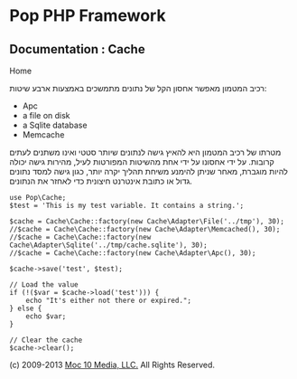 Pop PHP Framework
=================

Documentation : Cache
---------------------

Home

רכיב המטמון מאפשר אחסון הקל של נתונים מתמשכים באמצעות ארבע שיטות:

-   Apc
-   a file on disk
-   a Sqlite database
-   Memcache

מטרתו של רכיב המטמון היא להאיץ גישה לנתונים שיותר סטטי ואינו משתנים
לעתים קרובות. על ידי אחסונו על ידי אחת מהשיטות המפורטות לעיל, מהירות
גישה יכולה להיות מוגברת, מאחר שניתן להימנע משיחת תהליך יקרה יותר, כגון
גישה למסד נתונים גדול או כתובת אינטרנט חיצונית כדי לאחזר את הנתונים.

    use Pop\Cache;
    $test = 'This is my test variable. It contains a string.';

    $cache = Cache\Cache::factory(new Cache\Adapter\File('../tmp'), 30);
    //$cache = Cache\Cache::factory(new Cache\Adapter\Memcached(), 30);
    //$cache = Cache\Cache::factory(new Cache\Adapter\Sqlite('../tmp/cache.sqlite'), 30);
    //$cache = Cache\Cache::factory(new Cache\Adapter\Apc(), 30);

    $cache->save('test', $test);

    // Load the value
    if (!($var = $cache->load('test'))) {
        echo "It's either not there or expired.";
    } else {
        echo $var;
    }

    // Clear the cache
    $cache->clear();

\(c) 2009-2013 [Moc 10 Media, LLC.](http://www.moc10media.com) All
Rights Reserved.
